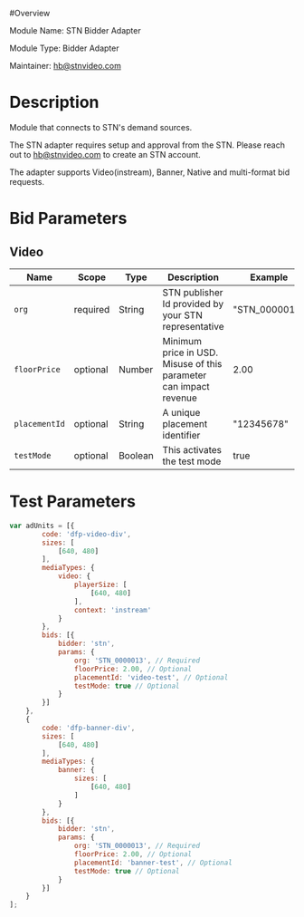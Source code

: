 #Overview

Module Name: STN Bidder Adapter

Module Type: Bidder Adapter

Maintainer: hb@stnvideo.com


# Description

Module that connects to STN's demand sources.

The STN adapter requires setup and approval from the STN. Please reach out to hb@stnvideo.com to create an STN account.

The adapter supports Video(instream), Banner, Native and multi-format bid requests.

# Bid Parameters
## Video

| Name | Scope | Type | Description                                                       | Example
| ---- | ----- | ---- |-------------------------------------------------------------------| -------
| `org` | required | String | STN publisher Id provided by your STN representative              | "STN_0000013"
| `floorPrice` | optional | Number | Minimum price in USD. Misuse of this parameter can impact revenue | 2.00
| `placementId` | optional | String | A unique placement identifier                                     | "12345678"
| `testMode` | optional | Boolean | This activates the test mode                                      | true

# Test Parameters
```javascript
var adUnits = [{
        code: 'dfp-video-div',
        sizes: [
            [640, 480]
        ],
        mediaTypes: {
            video: {
                playerSize: [
                    [640, 480]
                ],
                context: 'instream'
            }
        },
        bids: [{
            bidder: 'stn',
            params: {
                org: 'STN_0000013', // Required
                floorPrice: 2.00, // Optional
                placementId: 'video-test', // Optional
                testMode: true // Optional
            }
        }]
    },
    {
        code: 'dfp-banner-div',
        sizes: [
            [640, 480]
        ],
        mediaTypes: {
            banner: {
                sizes: [
                    [640, 480]
                ]
            }
        },
        bids: [{
            bidder: 'stn',
            params: {
                org: 'STN_0000013', // Required
                floorPrice: 2.00, // Optional
                placementId: 'banner-test', // Optional
                testMode: true // Optional
            }
        }]
    }
];
```
